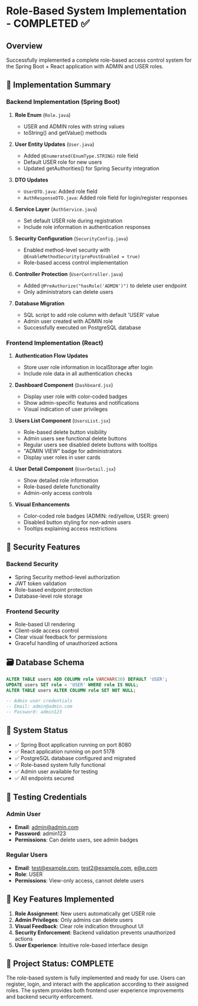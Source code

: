 # Role-Based System Implementation - COMPLETED ✅

## Overview
Successfully implemented a complete role-based access control system for the Spring Boot + React application with ADMIN and USER roles.

## 🎯 Implementation Summary

### Backend Implementation (Spring Boot)
1. **Role Enum** (`Role.java`)
   - USER and ADMIN roles with string values
   - toString() and getValue() methods

2. **User Entity Updates** (`User.java`)
   - Added `@Enumerated(EnumType.STRING)` role field
   - Default USER role for new users
   - Updated getAuthorities() for Spring Security integration

3. **DTO Updates**
   - `UserDTO.java`: Added role field
   - `AuthResponseDTO.java`: Added role field for login/register responses

4. **Service Layer** (`AuthService.java`)
   - Set default USER role during registration
   - Include role information in authentication responses

5. **Security Configuration** (`SecurityConfig.java`)
   - Enabled method-level security with `@EnableMethodSecurity(prePostEnabled = true)`
   - Role-based access control implementation

6. **Controller Protection** (`UserController.java`)
   - Added `@PreAuthorize("hasRole('ADMIN')")` to delete user endpoint
   - Only administrators can delete users

7. **Database Migration**
   - SQL script to add role column with default 'USER' value
   - Admin user created with ADMIN role
   - Successfully executed on PostgreSQL database

### Frontend Implementation (React)
1. **Authentication Flow Updates**
   - Store user role information in localStorage after login
   - Include role data in all authentication checks

2. **Dashboard Component** (`Dashboard.jsx`)
   - Display user role with color-coded badges
   - Show admin-specific features and notifications
   - Visual indication of user privileges

3. **Users List Component** (`UsersList.jsx`)
   - Role-based delete button visibility
   - Admin users see functional delete buttons
   - Regular users see disabled delete buttons with tooltips
   - "ADMIN VIEW" badge for administrators
   - Display user roles in user cards

4. **User Detail Component** (`UserDetail.jsx`)
   - Show detailed role information
   - Role-based delete functionality
   - Admin-only access controls

5. **Visual Enhancements**
   - Color-coded role badges (ADMIN: red/yellow, USER: green)
   - Disabled button styling for non-admin users
   - Tooltips explaining access restrictions

## 🔐 Security Features

### Backend Security
- Spring Security method-level authorization
- JWT token validation
- Role-based endpoint protection
- Database-level role storage

### Frontend Security
- Role-based UI rendering
- Client-side access control
- Clear visual feedback for permissions
- Graceful handling of unauthorized actions

## 🗃️ Database Schema
```sql
ALTER TABLE users ADD COLUMN role VARCHAR(20) DEFAULT 'USER';
UPDATE users SET role = 'USER' WHERE role IS NULL;
ALTER TABLE users ALTER COLUMN role SET NOT NULL;

-- Admin user credentials
-- Email: admin@admin.com
-- Password: admin123
```

## 🚀 System Status
- ✅ Spring Boot application running on port 8080
- ✅ React application running on port 5178
- ✅ PostgreSQL database configured and migrated
- ✅ Role-based system fully functional
- ✅ Admin user available for testing
- ✅ All endpoints secured

## 🧪 Testing Credentials

### Admin User
- **Email**: admin@admin.com
- **Password**: admin123
- **Permissions**: Can delete users, see admin badges

### Regular Users
- **Email**: test@example.com, test2@example.com, e@e.com
- **Role**: USER
- **Permissions**: View-only access, cannot delete users

## 📝 Key Features Implemented
1. **Role Assignment**: New users automatically get USER role
2. **Admin Privileges**: Only admins can delete users
3. **Visual Feedback**: Clear role indication throughout UI
4. **Security Enforcement**: Backend validation prevents unauthorized actions
5. **User Experience**: Intuitive role-based interface design

## 🎉 Project Status: COMPLETE
The role-based system is fully implemented and ready for use. Users can register, login, and interact with the application according to their assigned roles. The system provides both frontend user experience improvements and backend security enforcement.
